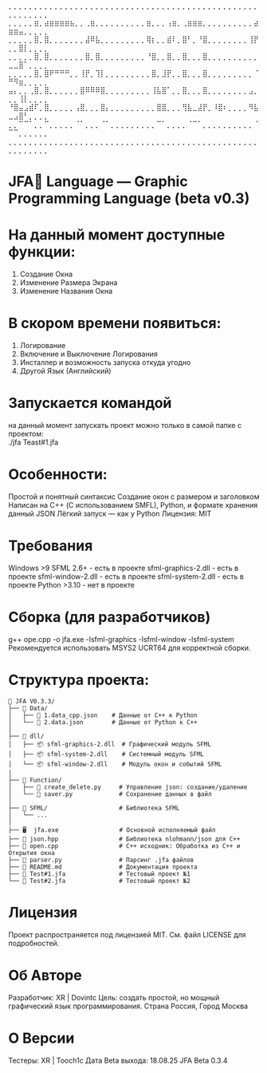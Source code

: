 ⡀⡀⡀⡀⡀⡀⡀⡀⡀⡀⡀⡀⡀⡀⡀⡀⡀⡀⡀⡀⡀⡀⡀⡀⡀⡀⡀⡀⡀⡀⡀⡀⡀⡀⡀⡀⡀⡀⡀⡀⡀⡀⡀⡀⡀⡀⡀⡀⡀⡀⡀⡀⡀⡀⡀⡀⡀
⡀⡀⡀⡀⡀⣶⡀⣴⣶⣶⣶⣶⣦⡀⡀⢀⣶⡀⡀⡀⡀⡀⡀⡀⡀⡀⡀⣶⡀⡀⡀⢠⣶⡀⢀⣶⣶⣶⡀⡀⡀⡀⡀⡀⡀⡀⡀⡀⣴⣶⣶⣤⡀⡀⡀⡀⡀
⡀⡀⡀⡀⡀⣿⡀⣿⡀⡀⡀⡀⡀⡀⡀⣼⠿⣧⡀⡀⡀⡀⡀⡀⡀⡀⡀⢿⡆⡀⡀⣾⠇⡀⣿⠃⡀⠘⣿⡀⡀⡀⡀⡀⡀⡀⡀⢸⡟⡀⡀⣿⡇⡀⡀⡀⡀
⡀⡀⡀⡀⡀⣿⡀⣿⡀⡀⡀⡀⡀⡀⡀⣿⡀⣿⡀⡀⡀⡀⡀⡀⡀⡀⡀⠘⣿⡀⡀⣿⡀⡀⣿⡀⡀⡀⣿⡀⡀⡀⡀⡀⡀⡀⡀⡀⡀⣀⣀⣿⠁⡀⡀⡀⡀
⡀⡀⡀⡀⡀⣿⡀⣿⠟⠛⠛⠛⡀⡀⢸⡟⡀⢹⡇⡀⡀⡀⡀⡀⡀⡀⡀⡀⣿⡀⣸⡟⡀⡀⣿⡀⡀⡀⣿⡀⡀⡀⡀⡀⡀⡀⡀⡀⠈⠛⠻⣶⡀⡀⡀⡀⡀
⣤⡄⡀⡀⢀⣿⡀⣿⡀⡀⡀⡀⡀⡀⣿⠿⠿⠿⣿⡀⡀⡀⡀⡀⡀⡀⡀⡀⢸⣧⣿⠁⡀⡀⣿⡀⡀⡀⣿⡀⡀⡀⡀⡀⡀⡀⡀⣠⡀⡀⡀⢸⡇⡀⡀⡀⡀
⠘⣿⣤⣠⣾⠏⡀⣿⡀⡀⡀⡀⡀⢠⣿⡀⡀⡀⣿⡄⡀⡀⡀⡀⡀⡀⡀⡀⡀⣿⣿⡀⡀⡀⢻⣧⣀⣼⡟⡀⠸⣿⠆⡀⡀⡀⡀⠻⣧⣀⣠⣿⠃⡀⡀⡀⡀
⡀⡀⠉⠉⠁⡀⡀⠉⡀⡀⡀⡀⡀⠈⠁⡀⡀⡀⠈⠁⡀⡀⡀⡀⡀⡀⡀⡀⡀⠉⠁⡀⡀⡀⡀⠈⠉⠁⡀⡀⡀⡀⡀⡀⡀⡀⡀⡀⠈⠉⠉⡀⡀⡀⡀⡀⡀
⡀⡀⡀⡀⡀⡀⡀⡀⡀⡀⡀⡀⡀⡀⡀⡀⡀⡀⡀⡀⡀⡀⡀⡀⡀⡀⡀⡀⡀⡀⡀⡀⡀⡀⡀⡀⡀⡀⡀⡀⡀⡀⡀⡀⡀⡀⡀⡀⡀⡀⡀⡀⡀⡀⡀⡀⡀

# JFA💙 Language — Graphic Programming Language (beta v0.3)


# На данный момент доступные функции:
1. Создание Окна
2. Изменение Размера Экрана 
3. Изменение Названия Окна


# В скором времени появиться:
1. Логирование
2. Включение и Выключение Логирования
3. Инсталлер и возможность запуска откуда угодно
4. Другой Язык (Английский) 


# Запускается командой
на данный момент запускать проект
можно только в самой папке с проектом:  
./jfa Teast#1.jfa


# Особенности:
Простой и понятный синтаксис
Создание окон с размером и заголовком
Написан на C++ (С использованием SMFL), Python, и формате хранения данный JSON 
Лёгкий запуск — как у Python
Лицензия: MIT


# Требования
Windows >9
SFML 2.6+ - есть в проекте
sfml-graphics-2.dll - есть в проекте
sfml-window-2.dll - есть в проекте
sfml-system-2.dll - есть в проекте
Python >3.10 - нет в проекте


# Сборка (для разработчиков)
g++ ope.cpp -o jfa.exe -lsfml-graphics -lsfml-window -lsfml-system
Рекомендуется использовать MSYS2 UCRT64 для корректной сборки. 


# Структура проекта:
``` 
📁 JFA V0.3.3/
├── 📁 Data/
│   ├── 📄 1.data_cpp.json    # Данные от C++ к Python
│   └── 📄 2.data.json        # Данные от Python к C++ 
│
├── 📁 dll/
│   ├── 📦 sfml-graphics-2.dll  # Графический модуль SFML
│   ├── 📦 sfml-system-2.dll    # Системный модуль SFML
│   └── 📦 sfml-window-2.dll    # Модуль окон и событий SFML
│
├── 📁 Function/
│   ├── 🐍 create_delete.py     # Управление json: создание/удаление
│   └── 🐍 saver.py             # Сохранение данных в файл
│
├── 📁 SFML/                    # Библиотека SFML
│   └── ...                     
│
├── 🖥️  jfa.exe                 # Основной исполняемый файл
├── 📄 json.hpp                 # Библиотека nlohmann/json для C++
├── 📄 open.cpp                 # C++ исходник: Обработка из C++ и Открытия окна
├── 🐍 parser.py                # Парсинг .jfa файлов
├── 📝 README.md                # Документация проекта
├── 🧪 Test#1.jfa               # Тестовый проект №1
└── 🧪 Test#2.jfa               # Тестовый проект №2
```

# Лицензия
Проект распространяется под лицензией MIT.
См. файл LICENSE для подробностей.


# Об Авторе
Разработчик: XR | Dovintc
Цель: создать простой, но мощный графический язык программирования.
Страна Россия, Город Москва


# О Версии
Тестеры:
    XR | Tooch1c
Дата Beta выхода: 18.08.25
JFA Beta 0.3.4